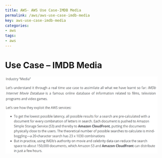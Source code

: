 ```yaml
---
title: AWS- AWS Use Case-IMDB Media
permalink: /aws/aws-use-case-imdb-media
key: aws-use-case-imdb-media
categories:
- aws
tags:
- aws
---
```


Use Case – IMDB Media
=====================

![](media/0ea7206ffd50c2341024bf08aafb2880.png)
